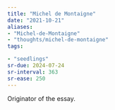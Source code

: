 ```yaml
---
title: "Michel de Montaigne"
date: "2021-10-21"
aliases:
- "Michel-de-Montaigne"
- "thoughts/michel-de-montaigne"
tags:

- "seedlings"
sr-due: 2024-07-24
sr-interval: 363
sr-ease: 250
---
```

Originator of the essay.